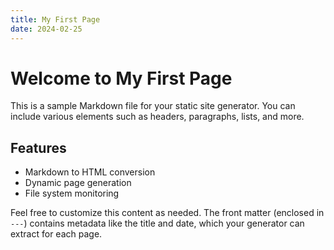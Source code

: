 ```yaml
---
title: My First Page
date: 2024-02-25
---
```


# Welcome to My First Page

This is a sample Markdown file for your static site generator. You can include various elements such as headers, paragraphs, lists, and more.

## Features

- Markdown to HTML conversion
- Dynamic page generation
- File system monitoring

Feel free to customize this content as needed. The front matter (enclosed in `---`) contains metadata like the title and date, which your generator can extract for each page.
